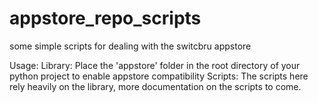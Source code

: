 # appstore_repo_scripts
some simple scripts for dealing with the switcbru appstore

Usage:
    Library:
        Place the 'appstore' folder in the root directory of your python project to enable appstore compatibility 
    Scripts:
        The scripts here rely heavily on the library, more documentation on the scripts to come. 
